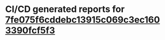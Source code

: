 # CI/CD generated reports for [7fe075f6cddebc13915c069c3ec1603390fcf5f3](https://github.com/hydephp/develop/commit/7fe075f6cddebc13915c069c3ec1603390fcf5f3)
